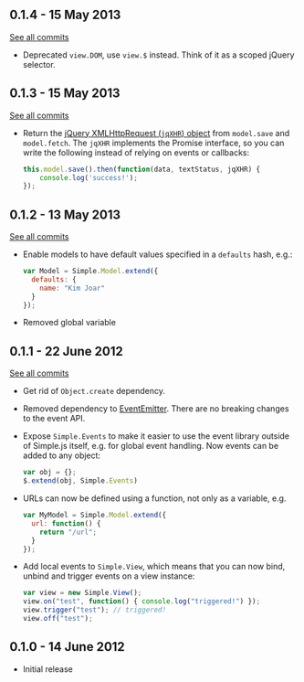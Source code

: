 0.1.4 - 15 May 2013
-------------------

[See all commits](https://github.com/kjbekkelund/simple/compare/v0.1.3...v0.1.4)

* Deprecated `view.DOM`, use `view.$` instead. Think of it as a scoped
  jQuery selector.

0.1.3 - 15 May 2013
-------------------

[See all commits](https://github.com/kjbekkelund/simple/compare/v0.1.2...v0.1.3)

* Return the [jQuery XMLHttpRequest (`jqXHR`) object](http://api.jquery.com/jQuery.ajax/#jqXHR)
  from `model.save` and `model.fetch`. The `jqXHR` implements the
  Promise interface, so you can write the following instead of relying
  on events or callbacks:

  ```javascript
  this.model.save().then(function(data, textStatus, jqXHR) {
      console.log('success!');
  });
  ```

0.1.2 - 13 May 2013
-------------------

[See all commits](https://github.com/kjbekkelund/simple/compare/v0.1.1...v0.1.2)

* Enable models to have default values specified in a `defaults` hash, e.g.:

  ```javascript
  var Model = Simple.Model.extend({
    defaults: {
      name: "Kim Joar"
    }
  });
  ```
* Removed global variable

0.1.1 - 22 June 2012
--------------------

[See all commits](https://github.com/kjbekkelund/simple/compare/v0.1.0...v0.1.1)

* Get rid of `Object.create` dependency.
* Removed dependency to [EventEmitter](https://github.com/Wolfy87/EventEmitter).
  There are no breaking changes to the event API.
* Expose `Simple.Events` to make it easier to use the event library
  outside of Simple.js itself, e.g. for global event handling. Now
  events can be added to any object:

  ```javascript
  var obj = {};
  $.extend(obj, Simple.Events)
  ```
* URLs can now be defined using a function, not only as a variable, e.g.

  ```javascript
  var MyModel = Simple.Model.extend({
    url: function() {
      return "/url";
    }
  });
  ```
* Add local events to `Simple.View`, which means that you can now bind,
  unbind and trigger events on a view instance:

  ```javascript
  var view = new Simple.View();
  view.on("test", function() { console.log("triggered!") });
  view.trigger("test"); // triggered!
  view.off("test");
  ```

0.1.0 - 14 June 2012
--------------------

* Initial release
